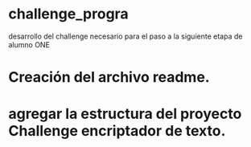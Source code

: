 # challenge_progra
desarrollo del challenge necesario para el paso a la siguiente etapa de alumno ONE

# Creación del archivo readme. 

# agregar la estructura del proyecto Challenge encriptador de texto.
